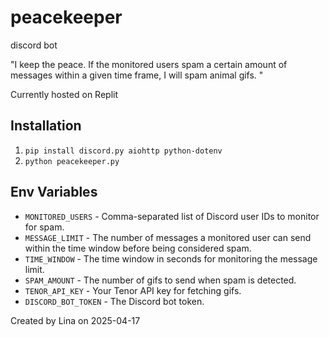 # peacekeeper

discord bot

"I keep the peace. If the monitored users spam a certain amount of messages within a given time frame, I will spam animal gifs.
"

Currently hosted on Replit

## Installation
1. `pip install discord.py aiohttp python-dotenv`
2. `python peacekeeper.py`

## Env Variables
- `MONITORED_USERS` - Comma-separated list of Discord user IDs to monitor for spam.
- `MESSAGE_LIMIT` - The number of messages a monitored user can send within the time window before being considered spam.
- `TIME_WINDOW` - The time window in seconds for monitoring the message limit.
- `SPAM_AMOUNT` - The number of gifs to send when spam is detected.
- `TENOR_API_KEY` - Your Tenor API key for fetching gifs.
- `DISCORD_BOT_TOKEN` - The Discord bot token.


Created by Lina on 2025-04-17